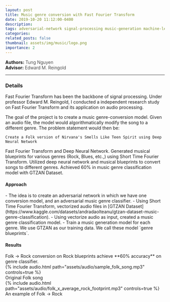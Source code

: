 ```yaml
---
layout: post
title: Music genre conversion with Fast Fourier Transform
date: 2019-10-20 11:12:00-0400
description:
tags: adversarial-network signal-processing music-generation machine-learning deep-learning
categories: 
related_posts: false
thumbnail: assets/img/music/logo.png
importance: 2
---
```

<div class="row" >
    <div class="col-sm-6" style="font-weight:300;"> 
    <strong> Authors:</strong> Tung Nguyen
    </div> 
</div>
<div class="row" >
    <div class="col-sm-6" style="font-weight:300;"> 
    <strong> Advisor:</strong> Edward M. Reingold
    </div> 
</div>
<hr>

<h3> Details </h3>

Fast Fourier Transform has been the backbone of signal processing. Under professor Edward M. Reingold, I conducted a independent research study on Fast Fourier Transform and its application on audio processing. 

The goal of the project is to create a music genre-conversion model. Given an audio file, the model would algorithmatically modify the song to a different genre. The problem statement would then be: 

```
Create a Folk version of Nirvana's Smells Like Teen Spirit using Deep Neural Network
```


 Fast Fourier Transform and Deep Neural Network. 
Generated musical blueprints for various genres (Rock, Blues, etc.,) using Short Time Fourier Transform.
Utilized deep neural network and musical blueprints to convert songs to different genres. Achieved 60% in music genre classification model with GTZAN Dataset.

<h4> Approach </h4>
- The idea is to create an adversarial network in which we have one conversion model, and an adversarial music genre classifier.
- Using Short Time Fourier Transform, vectorized audio files in [GTZAN Dataset](https://www.kaggle.com/datasets/andradaolteanu/gtzan-dataset-music-genre-classification).
- Using vectorize audio as input, created a music genre classification model.
- Train a music generation model for each genre. We use GTZAN as our training data. We call these model `genre blueprints`.

<h4> Results </h4>
Folk -> Rock conversion on Rock blueprints achieve **60% accuracy** on genre classifier.

<div class="row mt-3">
    <div class="col-sm mt-3 mt-md-0">
        {% include audio.html path="assets/audio/sample_folk_song.mp3" controls=true %}
    </div>
</div>
<div class="caption">
    Original Folk song
</div>
<div class="row mt-3">
    <div class="col-sm mt-3 mt-md-0">
        {% include audio.html path="assets/audio/folk_x_average_rock_footprint.mp3" controls=true %}
    </div>
</div>
<div class="caption">
    An example of Folk -> Rock
</div>
